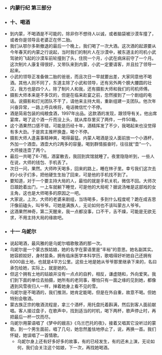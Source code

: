 - ### 内蒙行纪 第三部分
- ### 十、喝酒
- 到内蒙，不喝酒是不可能的，除非你不想待人以诚，或者脑袋被沙漠车撞了，或者你是领导且老婆正在怀二胎。
- 我们从鄂尔多斯撤退的最后一个晚上，我们喝了一次大酒。这次酒的起源要从今年春天的内蒙之行说起，当时我们的制片人在沙漠中，被东道主的司机小武驾驶的飞起的沙漠车前轮撞到了头，住院一个月，小武在病床前守了一个月。这次制片人康复得很好，又带队来到内蒙，小武一定要请客，并且拉了领导一起来。
- 小武的领导正准备做二胎的爸爸，而且次日一早就要出差，大家同意他不喝酒。其他人则不同了，东道主除了小武和领导，还有另外两个膀大腰圆的壮汉，我方也是四个人，除了制片人和我，还有摄影大师和我们的司机师傅。
- 摄影大师本来是不多饮的，但是在临来赴宴之前，忽然接到了一个剧组的电话。说摄影和灯光团队不干了，请他来主持大局，重新组建一支团队。他次年兴奋异常，一路上呼兵唤将，电话微信忙个不停。
- 酒是简易包装的纯粮食酒，1997年出品。这款酒的发现，跟领导有关。他出席宴席，喝了这个酒一斤而没上头，就从库存里买了两件，一件50箱。
- 这个酒果然口感不错，可能是历经十年，酒精挥发了不少，我喝起来也没觉得有多大劲。于是宾主推杯换盏，喝个不停。
- 摄影大师人逢喜事精神爽，喝得最猛。内蒙人喝酒是没人面前放一个小酒杯，外加一个酒壶。酒壶大约2两多的容量。喝到群情振奋时，往往就“壶”一个。大师接连壶了两个。
- 最后一共喝了6-7瓶，酒宴散去，我回到宾馆就睡了。夜里隐隐听到，一些人在说，大师的钱包、手机丢了。
- 次日一问，果然。大师昨天喝多，回来的路上，睡在林子里。幸亏我们这次去的小伙子们多，把他硬生生抬了回来，可是他的手机找不到了。
- 要知道，对于一个要主持大局的人，最怕的就是手机关机，微信不回。大师次日踉跄着出门，一上车就躺下睡觉，可是他的大局呢？据说汤唯是这部戏的女主角，这也是大师喝多的原因之一吧。
- 大家说，上次，大师的老婆来剧组，当场喝多，多到什么程度呢？跪在成吉思汗像前磕头，叫爷爷。可她是满族人，无论如何也不该叫蒙古人爷爷。
- 这酒果然神奇，第二天醒来，我一点都没事，口不干，舌不燥，可能是无欲无求，不用主持大局的缘故吧。
- ### 十一 乌妮尔 
- 说起喝酒，最风雅的是乌妮尔唱歌敬酒的那一次。
- 乌妮尔是一个蒙古族姑娘，她的名字在蒙语里是“丰裕”的意思。她名副其实。她容颜姣好，身材苗条，拥有临床医学本科学历，歌唱得好听她自己还拥有6000亩土地，也就是4平方公里。这些土地是她从爷爷那里继承下来的，名曰承包给她，实际上，就是她的。
- 但这个拥有土地的姑娘并没有一点点的自矜，相反，谦虚随和，外向爱笑。我们到下面的单位去拍摄，她所有的老同事，哪怕只有一面之缘的见到她，都像遇到风雪夜归人一样，掸着她身上看不见的雪。
- 乌妮尔是不喝酒的，我们推测，她肯定能喝，但是在外自重，故意不喝。但她特别会敬酒。
- 蒙古族正宗的敬酒流程是，拿三个酒杯，用托盘托着斟满，然后到客人面前献唱。客人接过盘子，在歌声中，找到适当的时机，喝下两杯，歌声停止时，再把最后一杯一饮而尽。
- 乌妮尔用蒙语唱了《梦中的娥吉》《乌兰巴托的夜》，接着又唱其它没听过的蒙歌。到一个男生面前，唱了几句，她忽然羞怯地停止了，说，再换一首。我们怀疑，她误唱了一首情歌。
    - 乌妮尔身上还有好多好多的故事，有的已经发生，有的还未上演，无论如何，我们会关注这个姑娘，下一次，再找她喝酒。
